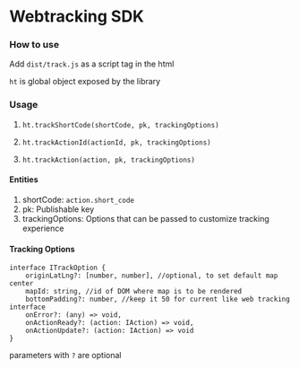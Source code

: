 # Webtracking SDK

### How to use
Add `dist/track.js` as a script tag in the html

`ht` is global object exposed by the library

### Usage

1. `ht.trackShortCode(shortCode, pk, trackingOptions)`

2. `ht.trackActionId(actionId, pk, trackingOptions)`

3. `ht.trackAction(action, pk, trackingOptions)`

#### Entities

1. shortCode: `action.short_code`
2. pk: Publishable key
3. trackingOptions: Options that can be passed to customize tracking experience

#### Tracking Options

```
interface ITrackOption {
    originLatLng?: [number, number], //optional, to set default map center
    mapId: string, //id of DOM where map is to be rendered
    bottomPadding?: number, //keep it 50 for current like web tracking interface
    onError?: (any) => void,
    onActionReady?: (action: IAction) => void,
    onActionUpdate?: (action: IAction) => void
}
```

parameters with `?` are optional

